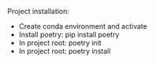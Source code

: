 Project installation:
* Create conda environment and activate
* Install poetry: pip install poetry
* In project root: poetry init
* In project root: poetry install
